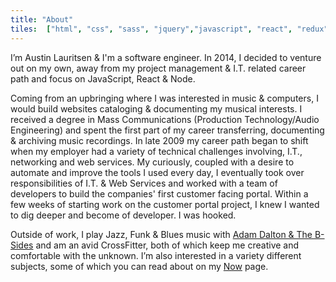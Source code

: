 ```yaml
---
title: "About"
tiles:  ["html", "css", "sass", "jquery","javascript", "react", "redux", "ember", "webpack", "babel", "gulp", "grunt", "jest", "mocha", "chai", "travisci", "npm", "github", "git", "node", "bootstrap", "markdown",  "ghostcms", "adobeillustrator", "sketch", "aws", "heroku", "vscode", "slack", "trello"]
---
```

I’m Austin Lauritsen & I'm a software engineer. In 2014, I decided to venture out on my own, away from my project management & I.T. related career path and focus on JavaScript, React & Node.

Coming from an upbringing where I was interested in music & computers, I would build websites cataloging & documenting my musical interests. I received a degree in Mass Communications (Production Technology/Audio Engineering) and spent the first part of my career transferring, documenting & archiving music recordings. In late 2009 my career path began to shift when my employer had a variety of technical challenges involving, I.T., networking and web services. My curiously, coupled with a desire to automate and improve the tools I used every day, I eventually took over responsibilities of I.T. & Web Services and worked with a team of developers to build the companies' first customer facing portal. Within a few weeks of starting work on the customer portal project, I knew I wanted to dig deeper and become of developer. I was hooked.

Outside of work, I play Jazz, Funk & Blues music with [Adam Dalton & The B-Sides](http://adamdaltonmusic.com/adam-dalton-t) and am an avid CrossFitter, both of which keep me creative and comfortable with the unknown. I’m also interested in a variety different subjects, some of which you can read about on my [Now](/now) page.